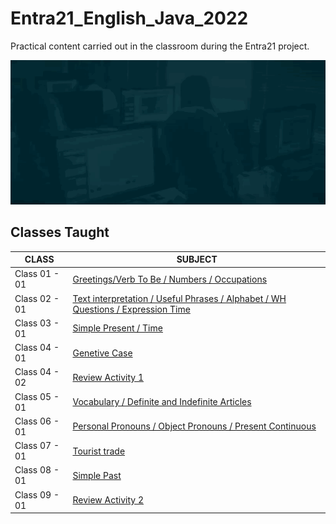# Entra21_English_Java_2022
Practical content carried out in the classroom during the Entra21 project.

![Gif Entra21](./gif/entra21.gif)

## Classes Taught

| CLASS | SUBJECT |
|------|---------|
|Class 01 - 01|[Greetings/Verb To Be / Numbers / Occupations](./Class_01/)
|Class 02 - 01|[Text interpretation / Useful Phrases / Alphabet / WH Questions / Expression Time](./Class_02/)
|Class 03 - 01|[Simple Present / Time ](./Class_03/)
|Class 04 - 01|[Genetive Case](./Class_04-01/)
|Class 04 - 02|[Review Activity 1](./Class_04-02/)
|Class 05 - 01|[Vocabulary / Definite and Indefinite Articles](./Class_05/)
|Class 06 - 01|[Personal Pronouns / Object Pronouns / Present Continuous](./Class_06/)
|Class 07 - 01|[Tourist trade](./Class_07/)
|Class 08 - 01|[Simple Past](./Class_08/)
|Class 09 - 01|[Review Activity 2](./Class_09/)